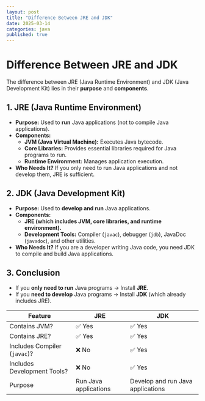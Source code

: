 ```yaml
---
layout: post
title: "Difference Between JRE and JDK"
date: 2025-03-14
categories: java
published: true
---
```


# Difference Between JRE and JDK

The difference between JRE (Java Runtime Environment) and JDK (Java Development Kit) lies in their **purpose** and **components**.

## 1. JRE (Java Runtime Environment)
- **Purpose:** Used to **run** Java applications (not to compile Java applications).
- **Components:**
  - **JVM (Java Virtual Machine):** Executes Java bytecode.
  - **Core Libraries:** Provides essential libraries required for Java programs to run.
  - **Runtime Environment:** Manages application execution.
- **Who Needs It?** If you only need to run Java applications and not develop them, JRE is sufficient.

## 2. JDK (Java Development Kit)
- **Purpose:** Used to **develop and run** Java applications.
- **Components:**
  - **JRE (which includes JVM, core libraries, and runtime environment).**
  - **Development Tools:** Compiler (`javac`), debugger (`jdb`), JavaDoc (`javadoc`), and other utilities.
- **Who Needs It?** If you are a developer writing Java code, you need JDK to compile and build Java applications.

## 3. Conclusion
- If you **only need to run** Java programs → Install **JRE**.
- If you **need to develop** Java programs → Install **JDK** (which already includes JRE).

| Feature             | JRE         | JDK         |
|---------------------|------------|------------|
| Contains JVM?      | ✅ Yes      | ✅ Yes      |
| Contains JRE?      | ✅ Yes      | ✅ Yes      |
| Includes Compiler (`javac`)? | ❌ No | ✅ Yes |
| Includes Development Tools? | ❌ No | ✅ Yes |
| Purpose            | Run Java applications | Develop and run Java applications |

